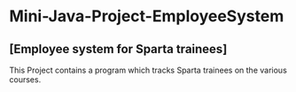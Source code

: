 # Mini-Java-Project-EmployeeSystem

[Employee system for Sparta trainees]
-----------------------------------
This Project contains a program which tracks Sparta trainees on the various courses.
